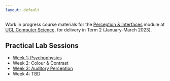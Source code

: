 ```yaml
---
layout: default
---
```

Work in progress course materials for the
[Perception & Interfaces](https://www.ucl.ac.uk/module-catalogue/modules/perception-and-interfaces-COMP0160)
module at [UCL Computer Science](https://www.ucl.ac.uk/computer-science/), for delivery in
Term 2 (January-March 2023).

## Practical Lab Sessions

* [Week 1: Psychophysics](lab1.html)
* Week 2: Colour & Contrast
* [Week 3: Auditory Perception](lab3.html)
* Week 4: TBD

